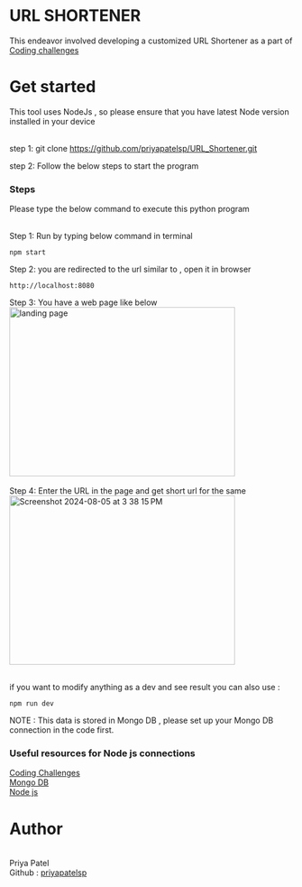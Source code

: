 # URL SHORTENER 

This endeavor involved developing a customized URL Shortener as a part of <a href="https://codingchallenges.fyi/challenges/challenge-url-shortener">Coding challenges </a>  

<h1>Get started </h1>
This tool uses NodeJs , so please ensure that you have latest Node version installed in your device 
<br><br>

step 1: git clone https://github.com/priyapatelsp/URL_Shortener.git

step 2: Follow the below steps to start the program 
<h3>Steps </h3>
Please type the below command to execute this python program <br><br>

Step 1: Run by typing below command in terminal
````
npm start
````
Step 2: you are redirected to the url similar to , open it in browser
````
http://localhost:8080
````
Step 3: You have a web page like below 
<br>
<img width="400" height="300" alt="landing page" src="https://github.com/user-attachments/assets/891423d6-561a-4265-b53a-0783cf912b82">
<br>
<br>
Step 4: Enter the URL in the page and get short url for the same 
<img width="400" height="300" alt="Screenshot 2024-08-05 at 3 38 15 PM" src="https://github.com/user-attachments/assets/e80823c9-ea28-4913-9eb3-e8692e922d78">
<br><br>

if you want to modify anything as a dev and see result you can also use : 
````
npm run dev
````
NOTE :
This data is stored in Mongo DB , please set up your Mongo DB connection in the code first.

<h3> Useful resources for Node js connections  </h3>
<a href="https://codingchallenges.fyi/challenges/challenge-load-balancer">Coding Challenges </a>
<br>
<a href="https://www.mongodb.com/">Mongo DB </a>
<br>
<a href="https://www.youtube.com/watch?v=qPqCsHUyrOY">Node js</a>
<br>


<h1>Author</h1><br>
Priya Patel <br>
Github : <a href="https://github.com/priyapatelsp">priyapatelsp</a>
